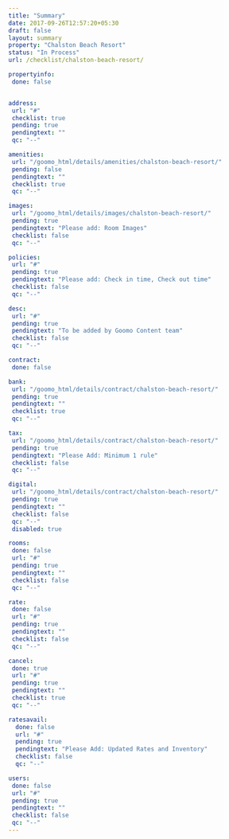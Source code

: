 ```yaml
---
title: "Summary"
date: 2017-09-26T12:57:20+05:30
draft: false
layout: summary
property: "Chalston Beach Resort"
status: "In Process"
url: /checklist/chalston-beach-resort/

propertyinfo:
 done: false


address:
 url: "#"
 checklist: true
 pending: true
 pendingtext: ""
 qc: "--"

amenities:
 url: "/goomo_html/details/amenities/chalston-beach-resort/"
 pending: false
 pendingtext: ""
 checklist: true
 qc: "--"

images:
 url: "/goomo_html/details/images/chalston-beach-resort/"
 pending: true
 pendingtext: "Please add: Room Images"
 checklist: false
 qc: "--"

policies:
 url: "#"
 pending: true
 pendingtext: "Please add: Check in time, Check out time"
 checklist: false
 qc: "--"

desc:
 url: "#"
 pending: true
 pendingtext: "To be added by Goomo Content team"
 checklist: false
 qc: "--"

contract:
 done: false

bank:
 url: "/goomo_html/details/contract/chalston-beach-resort/"
 pending: true
 pendingtext: ""
 checklist: true
 qc: "--"

tax:
 url: "/goomo_html/details/contract/chalston-beach-resort/"
 pending: true
 pendingtext: "Please Add: Minimum 1 rule"
 checklist: false
 qc: "--"

digital:
 url: "/goomo_html/details/contract/chalston-beach-resort/"
 pending: true
 pendingtext: ""
 checklist: false
 qc: "--"
 disabled: true

rooms:
 done: false
 url: "#"
 pending: true
 pendingtext: ""
 checklist: false
 qc: "--"

rate:
 done: false
 url: "#"
 pending: true
 pendingtext: ""
 checklist: false
 qc: "--"

cancel:
 done: true
 url: "#"
 pending: true
 pendingtext: ""
 checklist: true
 qc: "--"

ratesavail:
  done: false
  url: "#"
  pending: true
  pendingtext: "Please Add: Updated Rates and Inventory"
  checklist: false
  qc: "--"

users:
 done: false
 url: "#"
 pending: true
 pendingtext: ""
 checklist: false
 qc: "--"
---
```

